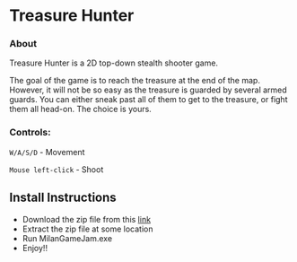 # Treasure Hunter

### About
Treasure Hunter is a 2D top-down stealth shooter game. 

The goal of the game is to reach the treasure at the end of the map. However, it will not be so easy as the treasure is guarded by several armed guards. You can either sneak past all of them to get to the treasure, or fight them all head-on. The choice is yours.

### Controls:

`W/A/S/D` - Movement

`Mouse left-click` - Shoot

## Install Instructions
- Download the zip file from this [link](https://froste09.itch.io/treasure-hunter)
- Extract the zip file at some location
- Run MilanGameJam.exe
- Enjoy!!
